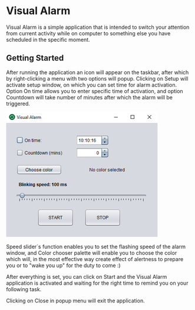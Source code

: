 # Visual Alarm

Visual Alarm is a simple application that is intended to switch your attention from current activity while on computer to something else you have scheduled in the specific moment.   

## Getting Started

After running the application an icon will appear on the taskbar, after which by right-clicking a menu with two options will popup. Clicking on Setup will activate setup window, on which you can set time for alarm activation. Option On time allows you to enter specific time of activation, and option Countdown will take number of minutes after which the alarm will be triggered.

![Visual Alarm](https://github.com/Ridvan101/VisualAlarm/blob/master/Visual_Alarm.png)

Speed slider´s function enables you to set the flashing speed of the alarm window, and Color chooser palette will enable you to choose the color which will, in the most effective way create effect of alertness to prepare you or to "wake you up" for the duty to come :)

After everything is set, you can click on Start and the Visual Alarm application is activated and waiting for the right time to remind you on your following task.

Clicking on Close in popup menu will exit the application.
